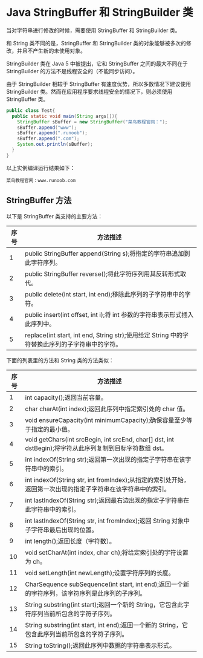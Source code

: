# Java StringBuffer 和 StringBuilder 类
当对字符串进行修改的时候，需要使用 StringBuffer 和 StringBuilder 类。

和 String 类不同的是，StringBuffer 和 StringBuilder 类的对象能够被多次的修改，并且不产生新的未使用对象。

StringBuilder 类在 Java 5 中被提出，它和 StringBuffer 之间的最大不同在于 StringBuilder 的方法不是线程安全的（不能同步访问）。

由于 StringBuilder 相较于 StringBuffer 有速度优势，所以多数情况下建议使用 StringBuilder 类。然而在应用程序要求线程安全的情况下，则必须使用 StringBuffer 类。

```java
public class Test{
  public static void main(String args[]){
    StringBuffer sBuffer = new StringBuffer("菜鸟教程官网：");
    sBuffer.append("www");
    sBuffer.append(".runoob");
    sBuffer.append(".com");
    System.out.println(sBuffer);  
  }
}
```
以上实例编译运行结果如下：

    菜鸟教程官网：www.runoob.com
## StringBuffer 方法
以下是 StringBuffer 类支持的主要方法：

|序号|	方法描述|
|-|-|
|1	|public StringBuffer append(String s);将指定的字符串追加到此字符序列。|
|2	|public StringBuffer reverse();将此字符序列用其反转形式取代。|
|3	|public delete(int start, int end);移除此序列的子字符串中的字符。|
|4	|public insert(int offset, int i);将 int 参数的字符串表示形式插入此序列中。|
|5	|replace(int start, int end, String str);使用给定 String 中的字符替换此序列的子字符串中的字符。|
下面的列表里的方法和 String 类的方法类似：

|序号|	方法描述|
|-|-|
|1	|int capacity();返回当前容量。|
|2	|char charAt(int index);返回此序列中指定索引处的 char 值。|
|3	|void ensureCapacity(int minimumCapacity);确保容量至少等于指定的最小值。|
|4	|void getChars(int srcBegin, int srcEnd, char[] dst, int dstBegin);将字符从此序列复制到目标字符数组 dst。|
|5	|int indexOf(String str);返回第一次出现的指定子字符串在该字符串中的索引。|
|6	|int indexOf(String str, int fromIndex);从指定的索引处开始，返回第一次出现的指定子字符串在该字符串中的索引。|
|7	|int lastIndexOf(String str);返回最右边出现的指定子字符串在此字符串中的索引。|
|8	|int lastIndexOf(String str, int fromIndex);返回 String 对象中子字符串最后出现的位置。|
|9	|int length();返回长度（字符数）。|
|10	|void setCharAt(int index, char ch);将给定索引处的字符设置为 ch。|
|11	|void setLength(int newLength);设置字符序列的长度。|
|12	|CharSequence subSequence(int start, int end);返回一个新的字符序列，该字符序列是此序列的子序列。|
|13	|String substring(int start);返回一个新的 String，它包含此字符序列当前所包含的字符子序列。|
|14	|String substring(int start, int end);返回一个新的 String，它包含此序列当前所包含的字符子序列。|
|15	|String toString();返回此序列中数据的字符串表示形式。|